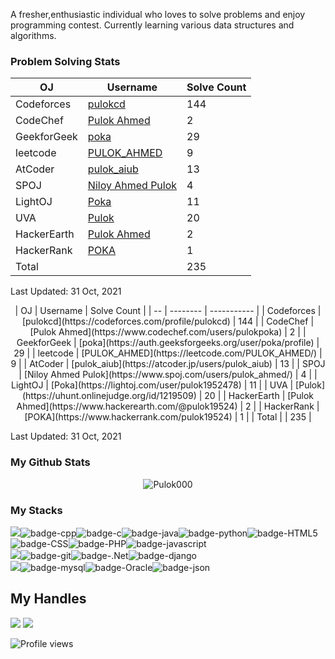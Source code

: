 A fresher,enthusiastic individual who loves to solve problems and enjoy programming contest. Currently learning various data structures and algorithms.

 ### Problem Solving Stats


| OJ | Username | Solve Count |
| -- | -------- | ----------- |
| Codeforces | [pulokcd](https://codeforces.com/profile/pulokcd) | 144 |
| CodeChef | [Pulok Ahmed](https://www.codechef.com/users/pulokpoka) | 2 |
| GeekforGeek | [poka](https://auth.geeksforgeeks.org/user/poka/profile) | 29 |
| leetcode | [PULOK_AHMED](https://leetcode.com/PULOK_AHMED/) | 9 |
| AtCoder | [pulok_aiub](https://atcoder.jp/users/pulok_aiub) | 13 |
| SPOJ | [Niloy Ahmed Pulok](https://www.spoj.com/users/pulok_ahmed/) | 4 | 
| LightOJ | [Poka](https://lightoj.com/user/pulok1952478) | 11 | 
| UVA | [Pulok](https://uhunt.onlinejudge.org/id/1219509) | 20 |
| HackerEarth | [Pulok Ahmed](https://www.hackerearth.com/@pulok19524) | 2 |
| HackerRank | [POKA](https://www.hackerrank.com/pulok19524) | 1 |
| Total | | 235 |

Last Updated: 31 Oct, 2021
 



<p align="center">| OJ | Username | Solve Count |
| -- | -------- | ----------- |
| Codeforces | [pulokcd](https://codeforces.com/profile/pulokcd) | 144 |
| CodeChef | [Pulok Ahmed](https://www.codechef.com/users/pulokpoka) | 2 |
| GeekforGeek | [poka](https://auth.geeksforgeeks.org/user/poka/profile) | 29 |
| leetcode | [PULOK_AHMED](https://leetcode.com/PULOK_AHMED/) | 9 |
| AtCoder | [pulok_aiub](https://atcoder.jp/users/pulok_aiub) | 13 |
| SPOJ | [Niloy Ahmed Pulok](https://www.spoj.com/users/pulok_ahmed/) | 4 | 
| LightOJ | [Poka](https://lightoj.com/user/pulok1952478) | 11 | 
| UVA | [Pulok](https://uhunt.onlinejudge.org/id/1219509) | 20 |
| HackerEarth | [Pulok Ahmed](https://www.hackerearth.com/@pulok19524) | 2 |
| HackerRank | [POKA](https://www.hackerrank.com/pulok19524) | 1 |
| Total | | 235 |

Last Updated: 31 Oct, 2021




### My Github Stats
<p align="center"> <img src="https://github-readme-stats.vercel.app/api?username=Pulok000&show_icons=true&count_private=true&theme=dark" alt="Pulok000" />

 
### My Stacks
<img src="https://img.shields.io/badge/Languages-151515?style=for-the-badge&logo=plex&logoColor=FFFFFF">![badge-cpp](https://img.shields.io/badge/c%2B%2B-151515?style=for-the-badge&logo=c%2B%2B&logoColor=79740e&labelColor=151515)![badge-c](https://img.shields.io/badge/c-151515?style=for-the-badge&logo=c&logoColor=79740e&labelColor=151515)![badge-java](https://img.shields.io/badge/java-151515?style=for-the-badge&logo=java&logoColor=79740e&labelColor=151515)![badge-python](https://img.shields.io/badge/python-151515?style=for-the-badge&logo=python&logoColor=79740e&labelColor=151515)![badge-HTML5](https://img.shields.io/badge/HTML5-151515?style=for-the-badge&logo=HTML5&logoColor=79740e&labelColor=151515)![badge-CSS](https://img.shields.io/badge/CSS-151515?style=for-the-badge&logo=CSS&logoColor=79740e&labelColor=151515)![badge-PHP](https://img.shields.io/badge/PHP-151515?style=for-the-badge&logo=PHP&logoColor=79740e&labelColor=151515)![badge-javascript](https://img.shields.io/badge/javascript-151515?style=for-the-badge&logo=javascript&logoColor=79740e&labelColor=151515)<br/>
<img src="https://img.shields.io/badge/Frameworks-151515?style=for-the-badge&logo=IPFS&logoColor=FFFFFF">![badge-git](https://img.shields.io/badge/git-151515?style=for-the-badge&logo=git&logoColor=79740e&labelColor=151515)![badge-.Net](https://img.shields.io/badge/.Net-151515?style=for-the-badge&logo=.Net&logoColor=79740e&labelColor=151515)![badge-django](https://img.shields.io/badge/django-151515?style=for-the-badge&logo=django&logoColor=79740e&labelColor=151515)<br/>
<img src="https://img.shields.io/badge/Database-151515?style=for-the-badge&logo=Redis&logoColor=FFFFFF">![badge-mysql](https://img.shields.io/badge/mysql-151515?style=for-the-badge&logo=mysql&logoColor=79740e&labelColor=151515)![badge-Oracle](https://img.shields.io/badge/Oracle-151515?style=for-the-badge&logo=Oracle&logoColor=79740e&labelColor=151515)![badge-json](https://img.shields.io/badge/json-151515?style=for-the-badge&logo=json&logoColor=79740e&labelColor=151515)


## My Handles
 [<img src="https://img.shields.io/badge/pulokahmed-151515?style=for-the-badge&logo=linkedin&logoColor=white">](https://www.linkedin.com/in/pulokahmed/)
 [<img src="https://img.shields.io/badge/Pulok000-151515?style=for-the-badge&logo=SVG&logoColor=79740e">](https://profile-summary-for-github.com/user/Pulok000) 

![Profile views](https://gpvc.arturio.dev/Pulok000)
